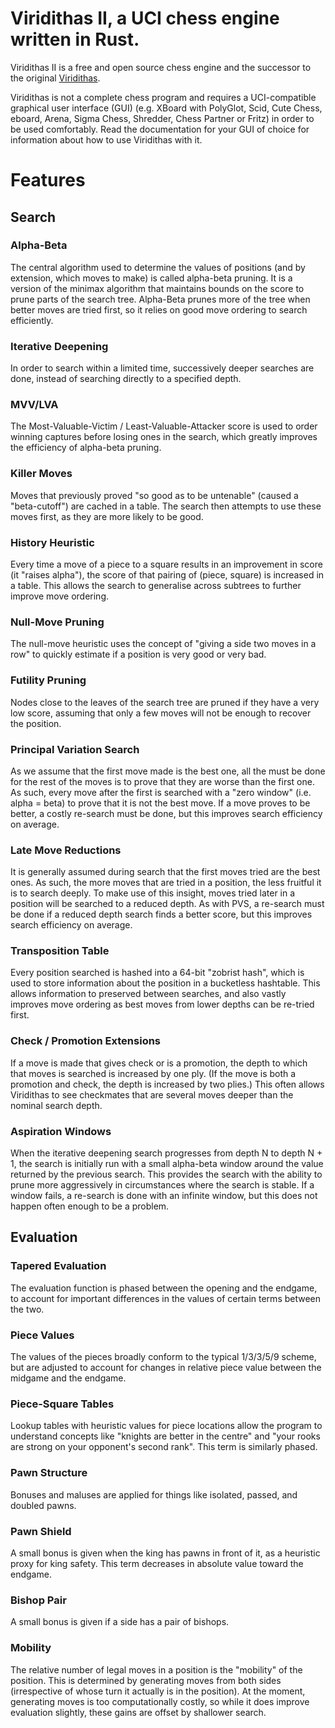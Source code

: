 # Viridithas II, a UCI chess engine written in Rust.

Viridithas II is a free and open source chess engine and the successor to the original [Viridithas](https://github.com/cosmobobak/viridithas-chess).

Viridithas is not a complete chess program and requires a UCI-compatible graphical user interface (GUI) (e.g. XBoard with PolyGlot, Scid, Cute Chess, eboard, Arena, Sigma Chess, Shredder, Chess Partner or Fritz) in order to be used comfortably. Read the documentation for your GUI of choice for information about how to use Viridithas with it.

# Features

## Search
### Alpha-Beta
The central algorithm used to determine the values of positions (and by extension, which moves to make) is called alpha-beta pruning. It is a version of the minimax algorithm that maintains bounds on the score to prune parts of the search tree. Alpha-Beta prunes more of the tree when better moves are tried first, so it relies on good move ordering to search efficiently.
### Iterative Deepening
In order to search within a limited time, successively deeper searches are done, instead of searching directly to a specified depth.
### MVV/LVA
The Most-Valuable-Victim / Least-Valuable-Attacker score is used to order winning captures before losing ones in the search, which greatly improves the efficiency of alpha-beta pruning.
### Killer Moves
Moves that previously proved "so good as to be untenable" (caused a "beta-cutoff") are cached in a table. The search then attempts to use these moves first, as they are more likely to be good.
### History Heuristic
Every time a move of a piece to a square results in an improvement in score (it "raises alpha"), the score of that pairing of (piece, square) is increased in a table. This allows the search to generalise across subtrees to further improve move ordering.
### Null-Move Pruning
The null-move heuristic uses the concept of "giving a side two moves in a row" to quickly estimate if a position is very good or very bad.
### Futility Pruning
Nodes close to the leaves of the search tree are pruned if they have a very low score, assuming that only a few moves will not be enough to recover the position.
### Principal Variation Search
As we assume that the first move made is the best one, all the must be done for the rest of the moves is to prove that they are worse than the first one. As such, every move after the first is searched with a "zero window" (i.e. alpha = beta) to prove that it is not the best move. If a move proves to be better, a costly re-search must be done, but this improves search efficiency on average.
### Late Move Reductions
It is generally assumed during search that the first moves tried are the best ones. As such, the more moves that are tried in a position, the less fruitful it is to search deeply. To make use of this insight, moves tried later in a position will be searched to a reduced depth. As with PVS, a re-search must be done if a reduced depth search finds a better score, but this improves search efficiency on average.
### Transposition Table
Every position searched is hashed into a 64-bit "zobrist hash", which is used to store information about the position in a bucketless hashtable. This allows information to preserved between searches, and also vastly improves move ordering as best moves from lower depths can be re-tried first.
### Check / Promotion Extensions
If a move is made that gives check or is a promotion, the depth to which that moves is searched is increased by one ply. (If the move is both a promotion and check, the depth is increased by two plies.) This often allows Viridithas to see checkmates that are several moves deeper than the nominal search depth.
### Aspiration Windows
When the iterative deepening search progresses from depth N to depth N + 1, the search is initially run with a small alpha-beta window around the value returned by the previous search. This provides the search with the ability to prune more aggressively in circumstances where the search is stable. If a window fails, a re-search is done with an infinite window, but this does not happen often enough to be a problem.

## Evaluation
### Tapered Evaluation
The evaluation function is phased between the opening and the endgame, to account for important differences in the values of certain terms between the two.
### Piece Values
The values of the pieces broadly conform to the typical 1/3/3/5/9 scheme, but are adjusted to account for changes in relative piece value between the midgame and the endgame.
### Piece-Square Tables
Lookup tables with heuristic values for piece locations allow the program to understand concepts like "knights are better in the centre" and "your rooks are strong on your opponent's second rank". This term is similarly phased.
### Pawn Structure
Bonuses and maluses are applied for things like isolated, passed, and doubled pawns.
### Pawn Shield
A small bonus is given when the king has pawns in front of it, as a heuristic proxy for king safety. This term decreases in absolute value toward the endgame.
### Bishop Pair
A small bonus is given if a side has a pair of bishops.
### Mobility
The relative number of legal moves in a position is the "mobility" of the position. This is determined by generating moves from both sides (irrespective of whose turn it actually is in the position). At the moment, generating moves is too computationally costly, so while it does improve evaluation slightly, these gains are offset by shallower search.